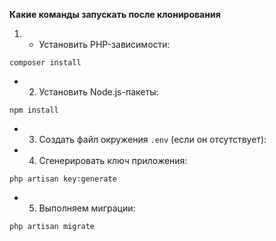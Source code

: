 **Какие команды запускать после клонирования**

1. - Установить PHP-зависимости:

```
composer install
```

- 2. Установить Node.js-пакеты:

```
npm install
```

- 3. Создать файл окружения `.env` (если он отсутствует):

- 4. Сгенерировать ключ приложения:

```
php artisan key:generate
```

- 5. Выполняем миграции:

``` 
php artisan migrate
```

